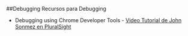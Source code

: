 ##Debugging
Recursos para Debugging


* Debugging using Chrome Developer Tools - [Video Tutorial de John Sonmez en PluralSight](http://pluralsight.com/training/Courses/TableOfContents/chrome-developer-tools)
